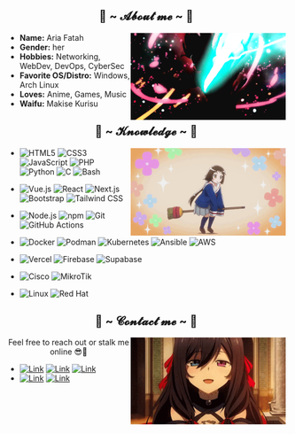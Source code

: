 <h2 align="center">🦊 ~ 𝓐𝓫𝓸𝓾𝓽 𝓶𝓮 ~ 🦊</h2>

<a align="center" href="https://ariaf.my.id">
  <img src="https://raw.githubusercontent.com/ariafatah0711/ariafatah0711/main/asset/1.gif" align="right" width="280"/>
</a>

- **Name:** Aria Fatah  
- **Gender:** her
- **Hobbies:** Networking, WebDev, DevOps, CyberSec
- **Favorite OS/Distro:** Windows, Arch Linux
- **Loves:** Anime, Games, Music
- **Waifu:** Makise Kurisu
<!-- - **Working @:** - -->

<h2 align="center">📇 ~ 𝓚𝓷𝓸𝔀𝓵𝓮𝓭𝓰𝓮 ~ 📇</h2>

<a align="center" href="#">
  <img src="https://raw.githubusercontent.com/ariafatah0711/ariafatah0711/main/asset/2.gif" align="right" width="280"/>
</a>

<!-- <a href="#"> -->

<!-- - ### 🧁 Languages -->
- ![HTML5](https://img.shields.io/badge/-HTML5-E34F26?style=flat&logo=html5&logoColor=white) ![CSS3](https://img.shields.io/badge/-CSS3-1572B6?style=flat&logo=css3&logoColor=white) ![JavaScript](https://img.shields.io/badge/-JavaScript-F7DF1E?style=flat&logo=javascript&logoColor=black) ![PHP](https://img.shields.io/badge/-PHP-777BB4?style=flat&logo=php&logoColor=white) ![Python](https://img.shields.io/badge/-Python-3776AB?style=flat&logo=python&logoColor=white) ![C](https://img.shields.io/badge/-C-00599C?style=flat&logo=c&logoColor=white) ![Bash](https://img.shields.io/badge/-Bash-4EAA25?style=flat&logo=gnu-bash&logoColor=white)
<!-- ### 🍡 Frontend Frameworks -->
- ![Vue.js](https://img.shields.io/badge/-Vue.js-4FC08D?style=flat&logo=vue.js&logoColor=white) ![React](https://img.shields.io/badge/-React-61DAFB?style=flat&logo=react&logoColor=black) ![Next.js](https://img.shields.io/badge/-Next.js-000000?style=flat&logo=next.js&logoColor=white) ![Bootstrap](https://img.shields.io/badge/-Bootstrap-7952B3?style=flat&logo=bootstrap&logoColor=white) ![Tailwind CSS](https://img.shields.io/badge/-Tailwind_CSS-06B6D4?style=flat&logo=tailwind-css&logoColor=white)
<!-- ### 🍰 Backend & Tools -->
- ![Node.js](https://img.shields.io/badge/-Node.js-339933?style=flat&logo=node.js&logoColor=white) ![npm](https://img.shields.io/badge/-npm-CB3837?style=flat&logo=npm&logoColor=white) ![Git](https://img.shields.io/badge/-Git-F05032?style=flat&logo=git&logoColor=white) ![GitHub Actions](https://img.shields.io/badge/-GitHub_Actions-2088FF?style=flat&logo=github-actions&logoColor=white)
<!-- ### 🧋 DevOps Tools -->
- ![Docker](https://img.shields.io/badge/-Docker-2496ED?style=flat&logo=docker&logoColor=white) ![Podman](https://img.shields.io/badge/-Podman-892CA0?style=flat&logo=podman&logoColor=white) ![Kubernetes](https://img.shields.io/badge/-Kubernetes-326CE5?style=flat&logo=kubernetes&logoColor=white) ![Ansible](https://img.shields.io/badge/-Ansible-EE0000?style=flat&logo=ansible&logoColor=white) ![AWS](https://img.shields.io/badge/-AWS-232F3E?style=flat&logo=amazon-aws&logoColor=white)
<!-- ### ☁️ Deployment Platforms -->
- ![Vercel](https://img.shields.io/badge/-Vercel-000000?style=flat&logo=vercel&logoColor=white) ![Firebase](https://img.shields.io/badge/-Firebase-FFCA28?style=flat&logo=firebase&logoColor=black) ![Supabase](https://img.shields.io/badge/-Supabase-3ECF8E?style=flat&logo=supabase&logoColor=white)
<!-- ### 🌐 Networking -->
- ![Cisco](https://img.shields.io/badge/-Cisco-1BA0D7?style=flat&logo=cisco&logoColor=white) ![MikroTik](https://img.shields.io/badge/-MikroTik-00A9E0?style=flat&logo=mikrotik&logoColor=white)
<!-- ### 🐧 Operating Systems -->
- ![Linux](https://img.shields.io/badge/-Linux-FCC624?style=flat&logo=linux&logoColor=black) ![Red Hat](https://img.shields.io/badge/-Red_Hat-EE0000?style=flat&logo=red-hat&logoColor=white)
<!-- </a> -->

<h2 align="center">📝 ~ 𝓒𝓸𝓷𝓽𝓪𝓬𝓽 𝓶𝓮 ~ 📝</h2>

<a align="center" href="#">
  <img src="https://raw.githubusercontent.com/ariafatah0711/ariafatah0711/main/asset/3.gif" align="right" width="280"/>
</a>

<p align="center">Feel free to reach out or stalk me online 😎💌</p>

- [![Link](https://img.shields.io/badge/Web%20-%23ea4aaa?style=for-the-badge&logo=firefox&logoColor=white)](https://ariaf.my.id) [![Link](https://img.shields.io/badge/GitHub%20-%23121011.svg?style=for-the-badge&logo=github&logoColor=white)](https://github.com/ariafatah0711) [![Link](https://img.shields.io/badge/LinkedIn%20-%230077B5.svg?style=for-the-badge&logo=linkedin&logoColor=white)](https://www.linkedin.com/in/ariafatah) 
- [![Link](https://img.shields.io/badge/Instagram%20-%23E4405F.svg?style=for-the-badge&logo=instagram&logoColor=white)](https://www.instagram.com/ariaf.my.id) [![Link](https://img.shields.io/badge/WhatsApp%20-%2325D366.svg?style=for-the-badge&logo=whatsapp&logoColor=white)](https://wa.me/6289509221496)
